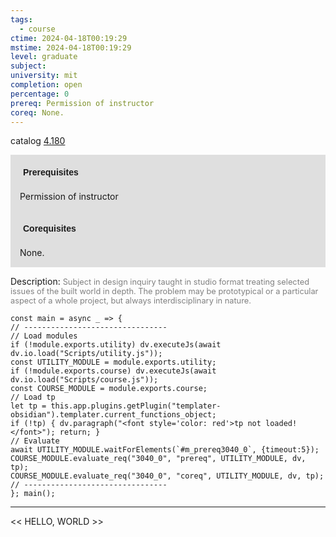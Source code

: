 ```yaml
---
tags:
  - course
ctime: 2024-04-18T00:19:29
mstime: 2024-04-18T00:19:29
level: graduate
subject: 
university: mit
completion: open
percentage: 0
prereq: Permission of instructor
coreq: None.
---
```


catalog [4.180](http://student.mit.edu/catalog/m4a.html#4.180)

<span style="display: block; padding: 15px; background-color: rgb(100, 100, 100, 0.2);"><font id="m_prereq3040_0" style="display: block; font-family: Arial, sans-serif; font-weight: bold; padding: 5px">Prerequisites</font><br><span id="prereq3040_0">Permission of instructor</span></span>
<span style="display: block; padding: 15px; background-color: rgb(100, 100, 100, 0.2);"><font id="m_coreq3040_0" style="display: block; font-family: Arial, sans-serif; font-weight: bold; padding: 5px">Corequisites</font><br><span id="coreq3040_0">None.</span></span>

<font style="">Description:</font>
<font style="color: grey; font-size: 0.8rem;">Subject in design inquiry taught in studio format treating selected issues of the built world in depth. The problem may be prototypical or a particular aspect of a whole project, but always interdisciplinary in nature.</font>

```dataviewjs
const main = async _ => {
// --------------------------------
// Load modules
if (!module.exports.utility) dv.executeJs(await dv.io.load("Scripts/utility.js"));
const UTILITY_MODULE = module.exports.utility;
if (!module.exports.course) dv.executeJs(await dv.io.load("Scripts/course.js"));
const COURSE_MODULE = module.exports.course;
// Load tp
let tp = this.app.plugins.getPlugin("templater-obsidian").templater.current_functions_object;
if (!tp) { dv.paragraph("<font style='color: red'>tp not loaded!</font>"); return; }
// Evaluate
await UTILITY_MODULE.waitForElements(`#m_prereq3040_0`, {timeout:5});
COURSE_MODULE.evaluate_req("3040_0", "prereq", UTILITY_MODULE, dv, tp);
COURSE_MODULE.evaluate_req("3040_0", "coreq", UTILITY_MODULE, dv, tp);
// --------------------------------
}; main();
```

---

<< HELLO, WORLD >>
